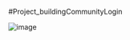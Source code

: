#Project_buildingCommunityLogin

![image](https://user-images.githubusercontent.com/82137367/142790103-ceca64b9-2104-4604-9b6b-1fd7fd1d62eb.png)
